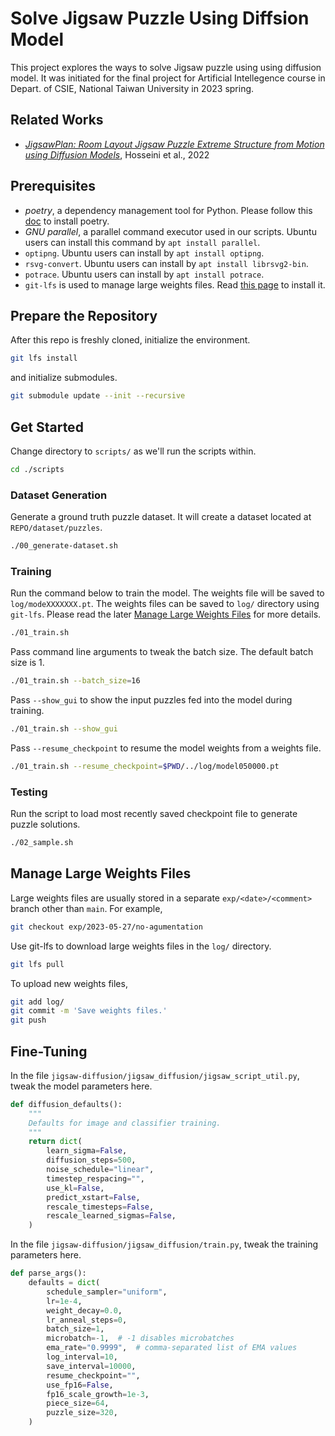 # Solve Jigsaw Puzzle Using Diffsion Model

This project explores the ways to solve Jigsaw puzzle using using
diffusion model. It was initiated for the final project for Artificial
Intellegence course in Depart. of CSIE, National Taiwan University in
2023 spring.

## Related Works


- [*JigsawPlan: Room Layout Jigsaw Puzzle Extreme Structure from Motion using Diffusion Models*](https://arxiv.org/abs/2211.13785), Hosseini et al., 2022


## Prerequisites

- _poetry_, a dependency management tool for Python. Please follow this
  [doc](https://python-poetry.org/docs/) to install poetry.
- _GNU parallel_, a parallel command executor used in our
  scripts. Ubuntu users can install this command by `apt install
  parallel`.
- `optipng`. Ubuntu users can install by `apt install optipng`.
- `rsvg-convert`. Ubuntu users can install by `apt install librsvg2-bin`.
- `potrace`. Ubuntu users can install by `apt install potrace`.
- `git-lfs` is used to manage large weights files. Read [this
  page](https://github.com/git-lfs/git-lfs#installing) to install it.


## Prepare the Repository

After this repo is freshly cloned, initialize the environment.

```sh
git lfs install
```

and initialize submodules.

```sh
git submodule update --init --recursive
```

## Get Started

Change directory to `scripts/` as we'll run the scripts within.

```sh
cd ./scripts
```

### Dataset Generation

Generate a ground truth puzzle dataset. It will create a dataset
located at `REPO/dataset/puzzles`.

```sh
./00_generate-dataset.sh
```

### Training

Run the command below to train the model. The weights file will be
saved to `log/modeXXXXXXX.pt`. The weights files can be saved to
`log/` directory using `git-lfs`. Please read the later [Manage Large
Weights Files](#manage-large-weights-files) for more details.

```sh
./01_train.sh
```

Pass command line arguments to tweak the batch size. The default batch
size is 1.

```sh
./01_train.sh --batch_size=16
```

Pass `--show_gui` to show the input puzzles fed into the model during
training.

```sh
./01_train.sh --show_gui
```

Pass `--resume_checkpoint` to resume the model weights from a weights
file.

```sh
./01_train.sh --resume_checkpoint=$PWD/../log/model050000.pt
```

### Testing

Run the script to load most recently saved checkpoint file to generate
puzzle solutions.

```sh
./02_sample.sh
```

## Manage Large Weights Files

Large weights files are usually stored in a separate
`exp/<date>/<comment>` branch other than `main`. For example,

```sh
git checkout exp/2023-05-27/no-agumentation
```

Use git-lfs to download large weights files in the `log/` directory.

```sh
git lfs pull
```

To upload new weights files,

```sh
git add log/
git commit -m 'Save weights files.'
git push
```

## Fine-Tuning

In the file `jigsaw-diffusion/jigsaw_diffusion/jigsaw_script_util.py`,
tweak the model parameters here.

```python
def diffusion_defaults():
    """
    Defaults for image and classifier training.
    """
    return dict(
        learn_sigma=False,
        diffusion_steps=500,
        noise_schedule="linear",
        timestep_respacing="",
        use_kl=False,
        predict_xstart=False,
        rescale_timesteps=False,
        rescale_learned_sigmas=False,
    )
```

In the file `jigsaw-diffusion/jigsaw_diffusion/train.py`,
tweak the training parameters here.

```python
def parse_args():
    defaults = dict(
        schedule_sampler="uniform",
        lr=1e-4,
        weight_decay=0.0,
        lr_anneal_steps=0,
        batch_size=1,
        microbatch=-1,  # -1 disables microbatches
        ema_rate="0.9999",  # comma-separated list of EMA values
        log_interval=10,
        save_interval=10000,
        resume_checkpoint="",
        use_fp16=False,
        fp16_scale_growth=1e-3,
        piece_size=64,
        puzzle_size=320,
    )
```
